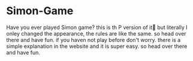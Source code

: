# Simon-Game
Have you ever played Simon game?
this is th P version of it🤣 but literally I onley changed the appearance, the rules are like the same. so head over there and have fun.
if you haven not play before don't worry. there is a simple explanation in the website and it is super easy. so head over there and have fun.
